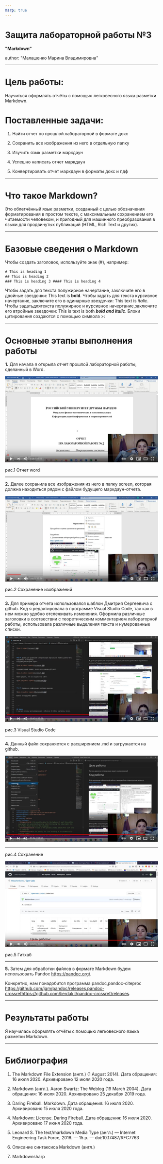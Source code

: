 ```yaml
---
marp: true
---
```


# Защита лабораторной работы №3
 **"Markdown"**

author: "Малашенко Марина Владимировна"

- - -

# Цель работы:

Научиться оформлять отчёты с помощью легковесного языка разметки Markdown.

# Поставленные задачи:

1. Найти отчет по прошлой лабораторной в формате докс

2. Сохранить все изображения из него в отдельную папку

3. Изучить язык разметки маркдаун

4. Успешно написать отчет маркдаун

5. Конвертировать отчет маркдаун в форматы докс и пдф

- - -

# Что такое Markdown?

Это облегчённый язык разметки, созданный с целью обозначения форматирования в простом тексте, с максимальным сохранением его читаемости человеком, и пригодный для машинного преобразования в языки для продвинутых публикаций (HTML, Rich Text и других). 

- - -

# Базовые сведения о Markdown
Чтобы создать заголовок, используйте знак (#), например:
```
# This is heading 1
## This is heading 2
### This is heading 3 #### This is heading 4
```
Чтобы задать для текста полужирное начертание, заключите его в двойные звездочки: This text is **bold**.
Чтобы задать для текста курсивное начертание, заключите его в одинарные звездочки:
This text is *italic*.
Чтобы задатьдлятекста полужирное и курсивное начертание,заключите его втройные звездочки:
This is text is both ***bold and italic***.
Блоки цитирования создаются с помощью символа >:

- - -

# Основные этапы выполнения работы

**1.** Для начала я открыла отчет прошлой лабораторной работы, сделанный в Word.

![рис.1 Отчет word](screen2/1.jpg)

рис.1 Отчет word


- - -

**2.** Далее сохранила все изображения из него в папку screen, которая должна находиться рядом с файлом будущего маркдаун-отчета.

![рис.2 Сохранение изображений](screen2/2.jpg)

рис.2 Сохранение изображений


- - -

**3.** Для примера отчета использовался шаблон Дмитрия Сергеевича с github. 
Код я редактировала в программе Visual Studio Code, так как в нем можно удобно отслеживать изменения.
Оформила различные заголовки в соотвествии с теоретическим комментарием лабораторной работы, использовала различные выделения текста и нумерованные списки.


![рис.3 Visual Studio Code](screen2/3.jpg)

рис.3 Visual Studio Code

- - -

**4.** Данный файл сохраняется с расширением .md и загружается на github.

![рис.4 Сохранение ](screen2/4.jpg)

- - -

рис.4 Сохранение

![рис.5 Гитхаб](screen2/5.jpg)

рис.5 Гитхаб

- - -

**5.** Затем для обработки файлов в формате Markdown будем использовать Pandoc https://pandoc.org/. 

Конкретно, нам понадобится программа pandoc,pandoc-citeproc  https://github.com/jgm/pandoc/releases,pandoc-crossrefhttps://github.com/lierdakil/pandoc-crossref/releases.

- - -

# Результаты работы

Я научилась оформлять отчёты с помощью легковесного языка разметки Markdown.

- - -

# Библиография

1. The Markdown File Extension (англ.) (1 August 2014). Дата обращения: 16 июля 2020. Архивировано 12 июля 2020 года.

2. Markdown (англ.). Aaron Swartz: The Weblog (19 March 2004). Дата обращения: 16 июля 2020. Архивировано 25 декабря 2019 года.

3. Daring Fireball: Markdown. Дата обращения: 16 июля 2020. Архивировано 15 июля 2020 года.

4. Markdown: License. Daring Fireball. Дата обращения: 16 июля 2020. Архивировано 17 июня 2020 года.

5. Leonard S. The text/markdown Media Type (англ.) — Internet Engineering Task Force, 2016. — 15 p. — doi:10.17487/RFC7763

6. Описание синтаксиса Markdown (англ.)

7. Markdownsharp


